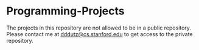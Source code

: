 Programming-Projects
====================

The projects in this repository are not allowed to be in a public repository. Please contact me at dddutz@cs.stanford.edu to get access to the private repository.
